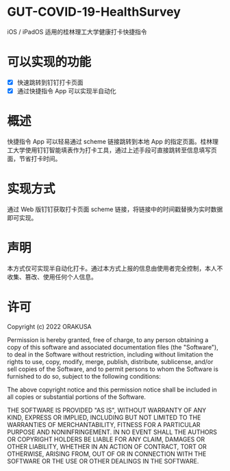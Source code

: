 # GUT-COVID-19-HealthSurvey
iOS / iPadOS 适用的桂林理工大学健康打卡快捷指令
# 可以实现的功能
- [x] 快速跳转到钉钉打卡页面
- [x] 通过快捷指令 App 可以实现半自动化
# 概述
快捷指令 App 可以轻易通过 scheme 链接跳转到本地 App 的指定页面。桂林理工大学使用钉钉智能填表作为打卡工具，通过上述手段可直接跳转至信息填写页面，节省打卡时间。
# 实现方式
通过 Web 版钉钉获取打卡页面 scheme 链接，将链接中的时间戳替换为实时数据即可实现。
# 声明
本方式仅可实现半自动化打卡。通过本方式上报的信息由使用者完全控制，本人不收集、篡改、使用任何个人信息。
# 许可
Copyright (c) 2022 ORAKUSA

Permission is hereby granted, free of charge, to any person obtaining a copy of this software and associated documentation files (the "Software"), to deal in the Software without restriction, including without limitation the rights to use, copy, modify, merge, publish, distribute, sublicense, and/or sell copies of the Software, and to permit persons to whom the Software is furnished to do so, subject to the following conditions:

The above copyright notice and this permission notice shall be included in all copies or substantial portions of the Software.

THE SOFTWARE IS PROVIDED "AS IS", WITHOUT WARRANTY OF ANY KIND, EXPRESS OR IMPLIED, INCLUDING BUT NOT LIMITED TO THE WARRANTIES OF MERCHANTABILITY, FITNESS FOR A PARTICULAR PURPOSE AND NONINFRINGEMENT. IN NO EVENT SHALL THE AUTHORS OR COPYRIGHT HOLDERS BE LIABLE FOR ANY CLAIM, DAMAGES OR OTHER LIABILITY, WHETHER IN AN ACTION OF CONTRACT, TORT OR OTHERWISE, ARISING FROM, OUT OF OR IN CONNECTION WITH THE SOFTWARE OR THE USE OR OTHER DEALINGS IN THE SOFTWARE.
